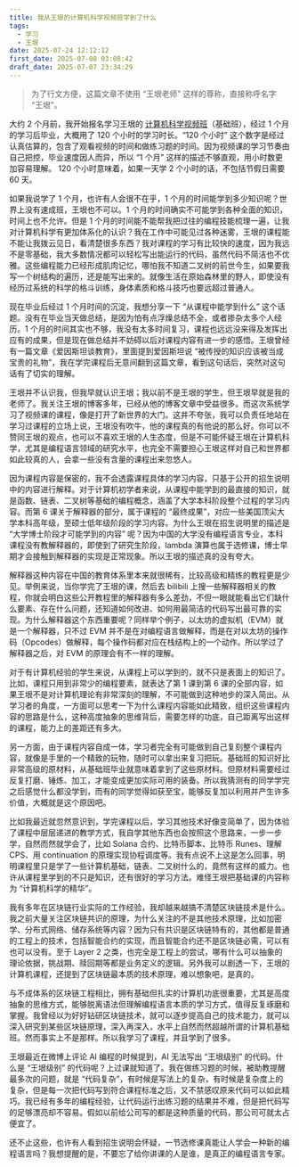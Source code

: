 ```yaml
---
title: 我从王垠的计算机科学视频班学到了什么
tags:
  - 学习
  - 王垠
date: 2025-07-24 12:12:12
first_date: 2025-07-08 03:08:42
draft_date: 2025-07-07 23:34:29
---
```



> 为了行文方便，这篇文章不使用 “王垠老师” 这样的尊称，直接称呼名字 “王垠”。

大约 2 个月前，我开始报名学习王垠的 [计算机科学视频班](https://www.yinwang.org/blog-cn/2025/05/12/cs-video-course)（基础班），经过 1 个月的学习后毕业，大概用了 120 个小时的学习时长。“120 个小时” 这个数字是经过认真估算的，包含了观看视频的时间和做练习题的时间。因为视频课的学习节奏由自己把控，毕业速度因人而异，所以 “1 个月” 这样的描述不够直观，用小时数更加容易理解。 120 个小时意味着，如果一天学 2 个小时的话，不包括节假日需要 60 天。

如果我说学了 1 个月，也许有人会很不在乎，1 个月的时间能学到多少知识呢？世界上没有速成班，王垠也不可以。1 个月的时间确实不可能学到各种全面的知识，时间上也不允许。但是 1 个月的时间能不能帮我把过往的编程技能梳理一遍，让我对计算机科学有更加体系化的认识？我在工作中可能见过各种迷雾，王垠的课程能不能让我拨云见日，看清楚很多东西？我对课程的学习有比较快的速度，因为我远不是零基础，我大多数情况都可以轻松写出能运行的代码，虽然代码不简洁也不优雅。这些编程能力已经形成肌肉记忆，哪怕我不知道二叉树的前世今生，如果要我写一个树结构的遍历，还是能写出来的。就像生活在原始森林里的野人，即使没有经历过系统的科学的格斗训练，身体素质和格斗技巧也要远超过普通人。

现在毕业后经过 1 个月时间的沉淀，我想分享一下 “从课程中能学到什么” 这个话题。没有在毕业当天做总结，是因为怕有点浮燥总结不全，或者掺杂太多个人经历。1 个月的时间其实也不够，我没有太多时间复习，课程也远远没来得及发挥出应有的成果，但是现在做总结并不妨碍以后对课程内容有进一步的感悟。王垠曾经有一篇文章《爱因斯坦谈教育》，里面提到爱因斯坦说 “被传授的知识应该被当成宝贵的礼物”，我在学完课程后无意间翻到这篇文章，看到这句话后，突然对这句话有了切实的理解。

王垠并不认识我，但我早就认识王垠；我以前不是王垠的学生，但王垠早就是我的老师了。我关注王垠的博客多年，已经从他的博客文章中受益很多。而这次系统学习了视频课的课程，像是打开了新世界的大门。这并不夸张，我可以负责任地站在学习过课程的立场上说，王垠没有吹牛，他的课程真的有他说的那么好。你可以不赞同王垠的观点，也可以不喜欢王垠的人生态度，但是不可能怀疑王垠在计算机科学，尤其是编程语言领域的研究水平，也完全不需要担心王垠这样对自己和世界都如此较真的人，会拿一些没有含量的课程出来忽悠人。

因为课程内容是保密的，我不会透露课程具体的学习内容，只基于公开的招生说明中的内容进行解释。对于计算机初学者来说，从课程中能学到的最直接的知识，就是函数、链表、二叉树等基础的编程概念，涵盖了大学本科阶段整个过程的学习内容。而第 6 课关于解释器的部分，属于课程的 “最终成果”，对应一些美国顶尖大学本科高年级，至硕士低年级阶段的学习内容。为什么王垠在招生说明里的描述是 “大学博士阶段才可能学到的内容” 呢？因为中国的大学没有编程语言专业，本科课程没有教解释器的，即使到了研究生阶段，lambda 演算也属于选修课，博士早期才会接触到解释器的实现是正常现象。所以王垠的描述真的没有夸大。

解释器这种内容在中国的教育体系里本来就很稀有，比较高级和精练的教程更是少见。举例来说，当你学完了王垠的课，然后去 bilibili 上搜一些解释器相关的教程，你就会明白这些公开教程里的解释器有多么差劲，不但一眼就能看出它们缺什么要素、存在什么问题，还知道如何改进、如何用最简洁的代码写出最可靠的实现。为什么解释器这个东西重要呢？同样举个例子，以太坊的虚拟机（EVM）就是一个解释器，只不过 EVM 并不是在对编程语言做解释，而是在对以太坊的操作码（Opcodes）做解释，每个操作码都对应在栈结构上的一个动作。所以学过了解释器之后，对 EVM 的原理会有不一样的理解。

对于有计算机经验的学生来说，从课程上可以学到的，就不只是表面上的知识了。比如，课程只用到非常少的编程要素，就表达了第 1 课到第 6 课的全部内容，如果王垠不是对计算机理论有非常深刻的理解，不可能做到这种地步的深入简出。从学习者的角度，一方面可以思考一下为什么课程内容能如此精致，组织这些课程内容的思路是什么，这种高度抽象的思维背后，需要怎样的功底，自己距离写出这样的课程，能力上的差距还有多大。

另一方面，由于课程内容自成一体，学习者完全有可能做到自己复刻整个课程内容，就像是手里的一个精致的玩物，随时可以拿出来复习把玩。基础班的知识好比非常高级的原材料，从基础班毕业就意味着拿到了这些原材料。但原材料需要经过反复打磨、锤炼、加工，才能变成更加实际可用的装备。所以我猜测有的同学学完之后感觉什么都没学到，而有的同学觉得如获至宝，能够反复加以利用并产生许多价值，大概就是这个原因吧。

比如我最近就忽然意识到，学完课程以后，学习其他技术好像变简单了，因为体验了课程中层层递进的教学方式，我自学其他东西也会按照这个思路来，一步一步学，自然而然就学会了，比如 Solana 合约、比特币脚本、比特币 Runes、理解 CPS、用 continuation 的原理实现协程调度等。我有点说不上这是怎么回事，明明课程里只是学了一些计算机基础，链表、二叉树什么的，竟然有这样的威力。也许从课程里学到的不只是知识，还有很好的学习方法。难怪王垠把基础课的内容称为 “计算机科学的精华”。

我有多年在区块链行业实际的工作经验，我却越来越搞不清楚区块链技术是什么。我之前大量关注区块链共识的原理，为什么关注的不是其他技术原理，比如加密学、分布式网络、储存系统等内容？因为只有共识是区块链特有的，其他都是普通的工程上的技术，包括智能合约的实现，而且智能合约还不是区块链必需，可以有也可以没有。至于 Layer 2 之类，也完全是工程上的尝试，哪有什么可以抽象的理论依据，挑战期、赎回期等都是业务定义的逻辑。另外我可以剧透一下，王垠的计算机课程，还提到了区块链最本质的技术原理，难以想象吧，是真的。

与不成体系的区块链工程相比，拥有基础但扎实的计算机功底很重要，尤其是高度抽象的思维方式，能够脱离语法但理解编程语言本质的学习方式，值得反复琢磨和掌握。我曾经以为好好钻研区块链技术，就可以逐步提高自己的技术能力，就可以深入研究到某些区块链原理，深入再深入，水平上自然而然超越所谓的计算机基础班。然而事实上不是那样。所以我学习了课程，并且学到了很多。

王垠最近在微博上评论 AI 编程的时候提到，AI 无法写出 “王垠级别” 的代码。什么是 “王垠级别” 的代码呢？上过课就知道了。我在做练习题的时候，被助教提醒最多次的问题，就是 “代码复杂”，有时候是写法上的复杂，有时候是复杂度上的复杂，但是每一次把代码写到符合课程标准之后，又不禁感叹原来代码可以如此精巧。我已经有多年的编程经验，让代码运行出练习题的结果并不难，但是把代码写的足够漂亮却不容易。假如以前给公司写的都是这种质量的代码，那公司可就太占便宜了。

还不止这些，也许有人看到招生说明会怀疑，一节选修课真能让人学会一种新的编程语言吗？我想提醒的是，不要忘了给你讲课的人是谁，是真正的编程语言专家。




